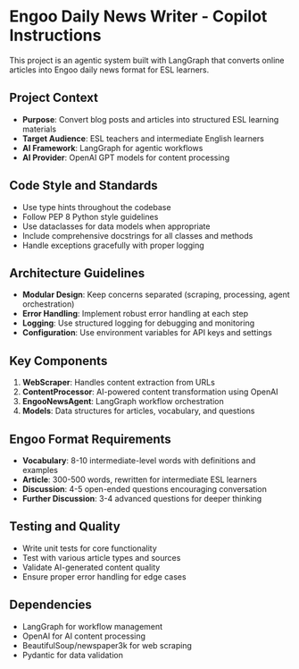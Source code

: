<!-- Use this file to provide workspace-specific custom instructions to Copilot. For more details, visit https://code.visualstudio.com/docs/copilot/copilot-customization#_use-a-githubcopilotinstructionsmd-file -->

# Engoo Daily News Writer - Copilot Instructions

This project is an agentic system built with LangGraph that converts online articles into Engoo daily news format for ESL learners.

## Project Context
- **Purpose**: Convert blog posts and articles into structured ESL learning materials
- **Target Audience**: ESL teachers and intermediate English learners
- **AI Framework**: LangGraph for agentic workflows
- **AI Provider**: OpenAI GPT models for content processing

## Code Style and Standards
- Use type hints throughout the codebase
- Follow PEP 8 Python style guidelines
- Use dataclasses for data models when appropriate
- Include comprehensive docstrings for all classes and methods
- Handle exceptions gracefully with proper logging

## Architecture Guidelines
- **Modular Design**: Keep concerns separated (scraping, processing, agent orchestration)
- **Error Handling**: Implement robust error handling at each step
- **Logging**: Use structured logging for debugging and monitoring
- **Configuration**: Use environment variables for API keys and settings

## Key Components
1. **WebScraper**: Handles content extraction from URLs
2. **ContentProcessor**: AI-powered content transformation using OpenAI
3. **EngooNewsAgent**: LangGraph workflow orchestration
4. **Models**: Data structures for articles, vocabulary, and questions

## Engoo Format Requirements
- **Vocabulary**: 8-10 intermediate-level words with definitions and examples
- **Article**: 300-500 words, rewritten for intermediate ESL learners
- **Discussion**: 4-5 open-ended questions encouraging conversation
- **Further Discussion**: 3-4 advanced questions for deeper thinking

## Testing and Quality
- Write unit tests for core functionality
- Test with various article types and sources
- Validate AI-generated content quality
- Ensure proper error handling for edge cases

## Dependencies
- LangGraph for workflow management
- OpenAI for AI content processing
- BeautifulSoup/newspaper3k for web scraping
- Pydantic for data validation
